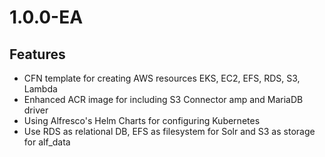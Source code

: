 # 1.0.0-EA

## Features
* CFN template for creating AWS resources EKS, EC2, EFS, RDS, S3, Lambda
* Enhanced ACR image for including S3 Connector amp and MariaDB driver
* Using Alfresco's Helm Charts for configuring Kubernetes
* Use RDS as relational DB, EFS as filesystem for Solr and S3 as storage for alf_data